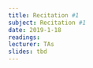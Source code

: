 ```yaml
---
title: Recitation #1
subject: Recitation #1
date: 2019-1-18
readings:
lecturer: TAs
slides: tbd
---
```

